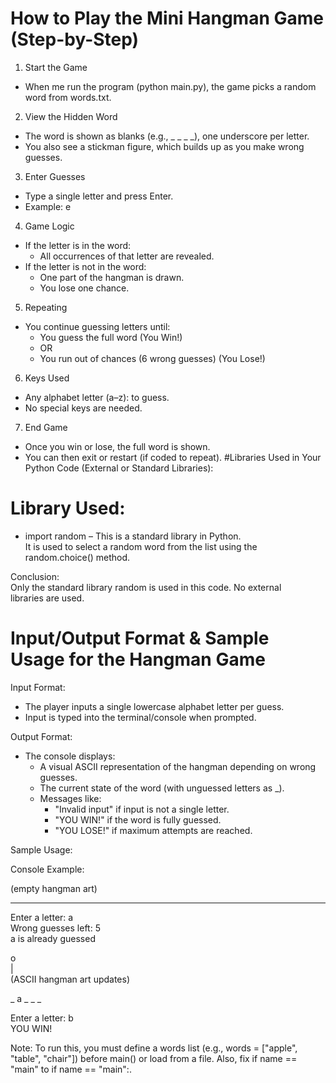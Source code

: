 # How to Play the Mini Hangman Game (Step-by-Step)

1. Start the Game
- When me run the program (python main.py), the game picks a random word from words.txt.

2. View the Hidden Word
- The word is shown as blanks (e.g., _ _ _ _), one underscore per letter.
- You also see a stickman figure, which builds up as you make wrong guesses.

3. Enter Guesses
- Type a single letter and press Enter.
- Example: e

4. Game Logic
- If the letter is in the word:
  - All occurrences of that letter are revealed.
- If the letter is not in the word:
  - One part of the hangman is drawn.
  - You lose one chance.

5. Repeating
- You continue guessing letters until:
  - You guess the full word (You Win!)  
  - OR  
  - You run out of chances (6 wrong guesses) (You Lose!)

6. Keys Used
- Any alphabet letter (a–z): to guess.
- No special keys are needed.

7. End Game
- Once you win or lose, the full word is shown.
- You can then exit or restart (if coded to repeat).
  #Libraries Used in Your Python Code (External or Standard Libraries):

# Library Used:

- import random – This is a standard library in Python.  
  It is used to select a random word from the list using the random.choice() method.

Conclusion:  
Only the standard library random is used in this code. No external libraries are used.

# Input/Output Format & Sample Usage for the Hangman Game

Input Format:
- The player inputs a single lowercase alphabet letter per guess.
- Input is typed into the terminal/console when prompted.

Output Format:
- The console displays:
  - A visual ASCII representation of the hangman depending on wrong guesses.
  - The current state of the word (with unguessed letters as _).
  - Messages like:
    - "Invalid input" if input is not a single letter.
    - "YOU WIN!" if the word is fully guessed.
    - "YOU LOSE!" if maximum attempts are reached.

Sample Usage:

Console Example:

   (empty hangman art)
_ _ _ _ _

Enter a letter: a  
Wrong guesses left: 5  
a is already guessed  

o  
|  
(ASCII hangman art updates)

_ a _ _ _

Enter a letter: b  
YOU WIN! 

Note: To run this, you must define a words list (e.g., words = ["apple", "table", "chair"]) before main() or load from a file. Also, fix if name == "main" to if name == "main":.


